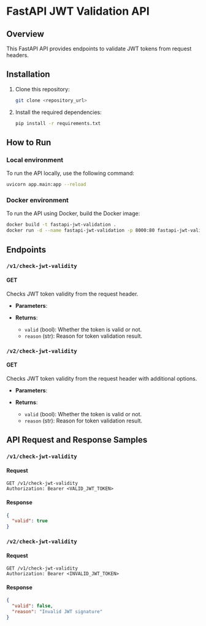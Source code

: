 # FastAPI JWT Validation API

## Overview

This FastAPI API provides endpoints to validate JWT tokens from request headers.

## Installation

1. Clone this repository:

    ```bash
    git clone <repository_url>
    ```

2. Install the required dependencies:

    ```bash
    pip install -r requirements.txt
    ```

## How to Run

### Local environment
To run the API locally, use the following command:

```bash
uvicorn app.main:app --reload
```

### Docker environment

To run the API using Docker, build the Docker image:

```bash
docker build -t fastapi-jwt-validation .
docker run -d --name fastapi-jwt-validation -p 8000:80 fastapi-jwt-validation
```

## Endpoints

### `/v1/check-jwt-validity`

#### GET

Checks JWT token validity from the request header.

- **Parameters**:

- **Returns**:
  - `valid` (bool): Whether the token is valid or not.
  - `reason` (str): Reason for token validation result.

### `/v2/check-jwt-validity`

#### GET

Checks JWT token validity from the request header with additional options.

- **Parameters**:

- **Returns**:
  - `valid` (bool): Whether the token is valid or not.
  - `reason` (str): Reason for token validation result.


## API Request and Response Samples

### `/v1/check-jwt-validity`

#### Request

```http
GET /v1/check-jwt-validity
Authorization: Bearer <VALID_JWT_TOKEN>
```
#### Response

```json
{
  "valid": true
}
```

### `/v2/check-jwt-validity`

#### Request

```http
GET /v1/check-jwt-validity
Authorization: Bearer <INVALID_JWT_TOKEN>
```
#### Response

```json
{
  "valid": false,
  "reason": "Invalid JWT signature"
}
```